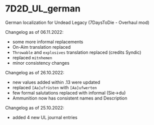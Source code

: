 # 7D2D_UL_german
German localization for Undead Legacy (7DaysToDie - Overhaul mod) 

Changelog as of 06.11.2022:
* some more informal replacements
* On-Aim translation replaced
* `Throwable` and `explosives` translation replaced (credits Syndic)
* replaced `mitnhemen`
* minor consistency changes

Changelog as of 26.10.2022:
* new values added within .13 were updated
* replaced `[Aa]ufrüsten` with `[Aa]ufwerten`
* few formal salutations replaced with informal (Sie->du)
* Ammunition now has consistent names and Description

Changelog as of 25.10.2022:
* added 4 new UL journal entries
